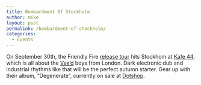 ```yaml
---
title: Bombardment Of Stockholm
author: mike
layout: post
permalink: /bombardment-of-stockholm/
categories:
  - Events
---
```

On September 30th, the Friendly Fire [release tour][1] hits Stockhom at [Kafe 44][2], which is all about the [Vex&#8217;d][3] boys from London. Dark electronic dub and industrial rhythms like that will be the perfect autumn starter. Gear up with their album, &#8220;Degenerate&#8221;, currently on sale at [Dotshop][4].

 [1]: http://www.clubtraffic.org/events.php?eventID=24
 [2]: http://www.kafe44.com/
 [3]: http://www.myspace.com/vexd
 [4]: http://www.dotshop.se/ds/release.php?code=ZIQ115CD&rand=174734345